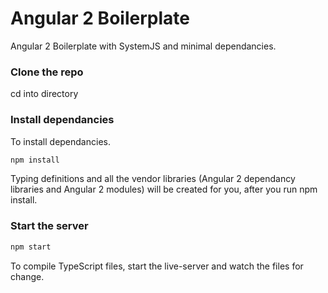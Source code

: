 # Angular 2 Boilerplate
Angular 2 Boilerplate with SystemJS and minimal dependancies.

### Clone the repo
cd into directory

### Install dependancies
To install dependancies.
```sh
npm install
```
Typing definitions and all the vendor libraries (Angular 2 dependancy libraries and Angular 2 modules) will be created for you, after you run npm install.

### Start the server
```sh
npm start
```
To compile TypeScript files, start the live-server and watch the files for change.